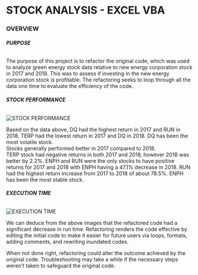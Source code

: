 # **STOCK ANALYSIS - EXCEL VBA**



### **OVERVIEW**


###### **_PURPOSE_**

The purpose of this project is to refactor the original code, which was used to analyze green energy stock data relative to new energy corporation stock in 2017 and 2018. This was to assess if investing in the new energy corporation stock is profitable. The refactoring seeks to loop through all the data one time to evaluate the efficiency of the code.   


###### **_STOCK PERFORMANCE_**

![STOCK PERFORMANCE](https://user-images.githubusercontent.com/102786356/164883980-d66b80c2-143a-49a3-83ba-ff08653d5a67.png)

Based on the data above, DQ had the highest return in 2017 and RUN in 2018. TERP had the lowest return in 2017 and DQ in 2018. DQ has been the most volatile stock.  
Stocks generally performed better in 2017 compared to 2018.  
TERP stock had negative returns in both 2017 and 2018, however 2018 was better by 2.2%. 
ENPH and RUN were the only stocks to have positive returns for 2017 and 2018 with ENPH having a 47.1% decrease in 2018. RUN had the highest return increase from 2017 to 2018 of about 78.5%. 
ENPH has been the most stable stock.   


###### ****_EXECUTION TIME_****

![EXECUTION TIME](https://user-images.githubusercontent.com/102786356/164884117-c4e156eb-eae2-4ad8-8401-d683bcc31a70.png)

We can deduce from the above images that the refactored code had a significant decrease in run time. Refactoring renders the code effective by editing the initial code to make it easier for future users via loops, formats, adding comments, and rewriting inundated codes. 

When not done right, refactoring could alter the outcome achieved by the original code. Troubleshooting may take a while if the necessary steps weren’t taken to safeguard the original code.

